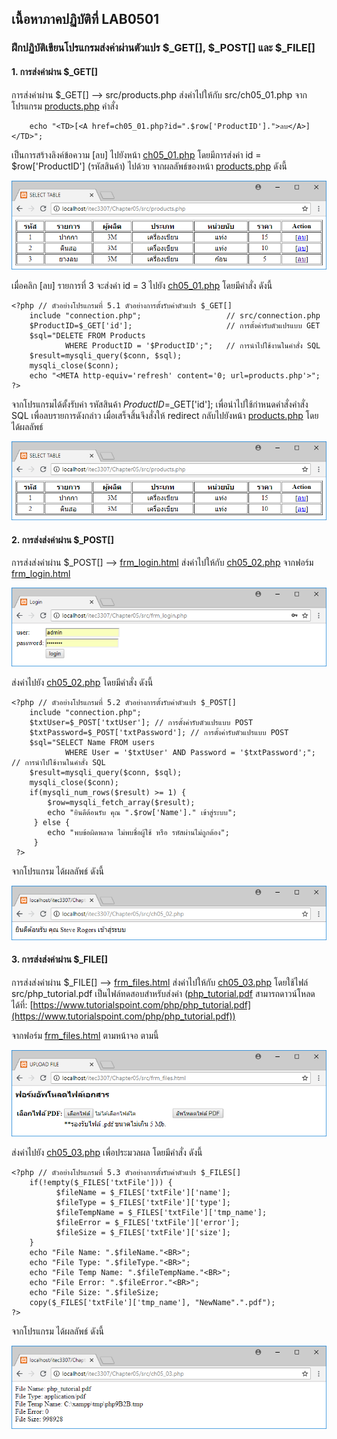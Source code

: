 ## เนื้อหาภาคปฏิบัติที่ LAB0501
### ฝึกปฏิบัติเขียนโปรแกรมส่งค่าผ่านตัวแปร $_GET[], $_POST[]  และ $_FILE[]
#### 1. การส่งค่าผ่าน $_GET[] 

การส่งค่าผ่าน $_GET[] --> src/products.php ส่งค่าไปให้กับ src/ch05_01.php
จาก โปรแกรม [products.php](src/products.php) คำสั่ง 

```
    echo "<TD>[<A href=ch05_01.php?id=".$row['ProductID'].">ลบ</A>]</TD>";
```

เป็นการสร้างลิงค์ข้อความ [ลบ] ไปยังหน้า [ch05_01.php](src/ch05_01.php) 
โดยมีการส่งค่า id = $row['ProductID'] (รหัสสินค้า) ไปด้วย
จากผลลัพธ์ของหน้า [products.php](src/products.php) ดังนี้

<img src=output/products.png>

เมื่อคลิก [ลบ] รายการที่ 3 จะส่งค่า id = 3 ไปยัง [ch05_01.php](src/ch05_01.php) โดยมีคำสั่ง ดังนี้

```
<?php // ตัวอย่างโปรแกรมที่ 5.1 ตัวอย่างการตั้งรับค่าตัวแปร $_GET[]
    include "connection.php";                   // src/connection.php
    $ProductID=$_GET['id'];                     // การตั้งค่ารับตัวแปรแบบ GET
    $sql="DELETE FROM Products 
            WHERE ProductID = '$ProductID';";   // การนำไปใช้งานในคำสั่ง SQL
    $result=mysqli_query($conn, $sql); 
    mysqli_close($conn);
    echo "<META http-equiv='refresh' content='0; url=products.php'>";
?>
```

จากโปรแกรมได้ตั้งรับค่า รหัสสินค้า $ProductID=$_GET['id'];
เพื่อนำไปใช้กำหนดคำสั่งคำสั่ง SQL เพื่อลบรายการดังกล่าว
เมื่อเสร็จสิ้นจึงสั่งให้ redirect กลับไปยังหน้า [products.php](src/products.php) โดยได้ผลลัพธ์

<img src=output/ch05_01.png>    

#### 2. การส่งส่งค่าผ่าน $_POST[]

การส่งส่งค่าผ่าน $_POST[] --> [frm_login.html](src/frm_login.html) ส่งค่าไปให้กับ [ch05_02.php](src/ch05_02.php)
จากฟอร์ม [frm_login.html](src/frm_login.html)

<img src=output/frm_login.png>

ส่งค่าไปยัง [ch05_02.php](src/ch05_02.php) โดยมีคำสั่ง ดังนี้

```
<?php // ตัวอย่างโปรแกรมที่ 5.2 ตัวอย่างการตั้งรับค่าตัวแปร $_POST[] 
    include "connection.php";
    $txtUser=$_POST['txtUser']; // การตั้งค่ารับตัวแปรแบบ POST
    $txtPassword=$_POST['txtPassword']; // การตั้งค่ารับตัวแปรแบบ POST
    $sql="SELECT Name FROM users 
            WHERE User = '$txtUser' AND Password = '$txtPassword';"; // การนำไปใช้งานในคำสั่ง SQL
    $result=mysqli_query($conn, $sql); 
    mysqli_close($conn);
    if(mysqli_num_rows($result) >= 1) {
        $row=mysqli_fetch_array($result);
        echo "ยินดีต้อนรับ คุณ ".$row['Name']." เข้าสู่ระบบ";
     } else {
        echo "พบข้อผิดพลาด ไม่พบชื่อผู้ใช้ หรือ รหัสผ่านไม่ถูกต้อง";
     }
 ?>
```

จากโปรแกรม ได้ผลลัพธ์ ดังนี้

<img src=output/ch05_02.png>

#### 3. การส่งส่งค่าผ่าน $_FILE[]

การส่งส่งค่าผ่าน $_FILE[] --> [frm_files.html](src/frm_files.html) ส่งค่าไปให้กับ [ch05_03.php](src/ch05_03.php)
โดยใช้ไฟล์ src/php_tutorial.pdf เป็นไฟล์ทดสอบสำหรับส่งค่า 
([php_tutorial.pdf](src/php_tutorial.pdf) สามารถดาวน์โหลดได้ที่: [https://www.tutorialspoint.com/php/php_tutorial.pdf](https://www.tutorialspoint.com/php/php_tutorial.pdf))

จากฟอร์ม [frm_files.html](src/frm_files.html) ตามหน้าจอ ตามนี้

<img src=output/frm_files.png>

ส่งค่าไปยัง [ch05_03.php](src/ch05_03.php) เพื่อประมวลผล โดยมีคำสั่ง ดังนี้

```
<?php // ตัวอย่างโปรแกรมที่ 5.3 ตัวอย่างการตั้งรับค่าตัวแปร $_FILES[] 
    if(!empty($_FILES['txtFile'])) {
          $fileName = $_FILES['txtFile']['name'];
          $fileType = $_FILES['txtFile']['type'];
          $fileTempName = $_FILES['txtFile']['tmp_name'];
          $fileError = $_FILES['txtFile']['error'];
          $fileSize = $_FILES['txtFile']['size'];
    }
    echo "File Name: ".$fileName."<BR>";
    echo "File Type: ".$fileType."<BR>";
    echo "File Temp Name: ".$fileTempName."<BR>";
    echo "File Error: ".$fileError."<BR>";
    echo "File Size: ".$fileSize;
    copy($_FILES['txtFile']['tmp_name'], "NewName".".pdf");
?>
```

จากโปรแกรม ได้ผลลัพธ์ ดังนี้

<img src=output/ch05_03.png>